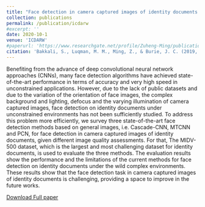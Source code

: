 ```yaml
---
title: "Face detection in camera captured images of identity documents under challenging conditions"
collection: publications
permalink: /publication/icdarw
#excerpt: ''
date: 2020-10-1
venue: 'ICDARW'
#paperurl: 'https://www.researchgate.net/profile/Zuheng-Ming/publication/345998752_Cross-Modal_Deep_Networks_For_Document_Image_Classification/links/62c6f92b00d0b451103de6c1/Cross-Modal-Deep-Networks-For-Document-Image-Classification.pdf'
citation: 'Bakkali, S., Luqman, M. M., Ming, Z., & Burie, J. C. (2019, September). Face detection in camera captured images of identity documents under challenging conditions. In 2019 International Conference on Document Analysis and Recognition Workshops (ICDARW) (Vol. 4, pp. 55-60). IEEE.'
---
```

Benefiting from the advance of deep convolutional neural network approaches (CNNs), many face detection algorithms have achieved state-of-the-art performance in terms of accuracy and very high speed in unconstrained applications. However, due to the lack of public datasets and due to the variation of the orientation of face images, the complex background and lighting, defocus and the varying illumination of camera captured images, face detection on identity documents under unconstrained environments has not been sufficiently studied. To address this problem more efficiently, we survey three state-of-the-art face detection methods based on general images, i.e. Cascade-CNN, MTCNN and PCN, for face detection in camera captured images of identity documents, given different image quality assessments. For that, The MIDV-500 dataset, which is the largest and most challenging dataset for identity documents, is used to evaluate the three methods. The evaluation results show the performance and the limitations of the current methods for face detection on identity documents under the wild complex environments. These results show that the face detection task in camera captured images of identity documents is challenging, providing a space to improve in the future works.

[Download Full paper](https://www.researchgate.net/profile/Zuheng-Ming/publication/345998752_Cross-Modal_Deep_Networks_For_Document_Image_Classification/links/62c6f92b00d0b451103de6c1/Cross-Modal-Deep-Networks-For-Document-Image-Classification.pdf)